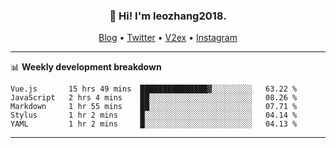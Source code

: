 <h3 align="center">👋 Hi! I'm leozhang2018.</h3>
<p align="center">
  <a href="https://code.leozhang2018.me">Blog</a> •
  <a href="https://twitter.com/leozhang2018">Twitter</a> •
  <a href="https://www.v2ex.com/member/leozhang">V2ex</a> •
  <a href="https://www.instagram.com/leozhanghere">Instagram</a>
</p>

-------

📊 **Weekly development breakdown**
<!--START_SECTION:waka-->
```text
Vue.js       15 hrs 49 mins  ███████████████▓░░░░░░░░░   63.22 % 
JavaScript   2 hrs 4 mins    ██░░░░░░░░░░░░░░░░░░░░░░░   08.26 % 
Markdown     1 hr 55 mins    ██░░░░░░░░░░░░░░░░░░░░░░░   07.71 % 
Stylus       1 hr 2 mins     █░░░░░░░░░░░░░░░░░░░░░░░░   04.14 % 
YAML         1 hr 2 mins     █░░░░░░░░░░░░░░░░░░░░░░░░   04.13 % 
```
<!--END_SECTION:waka-->
-------
